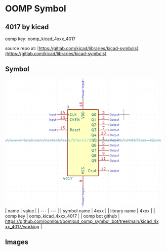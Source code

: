 # OOMP Symbol  
## 4017  by kicad  
  
oomp key: oomp_kicad_4xxx_4017  
  
source repo at: [https://gitlab.com/kicad/libraries/kicad-symbols](https://gitlab.com/kicad/libraries/kicad-symbols)  
## Symbol  
  
[![working.png](working_600.png)](working.png)  
| name | value | 
| --- | --- | 
| symbol name | 4xxx | 
| library name | 4xxx | 
| oomp key | oomp_kicad_4xxx_4017 | 
| oomp bot github | https://github.com/oomlout/oomlout_oomp_symbol_bot/tree/main/kicad_4xxx_4017/working | 
## Images  
